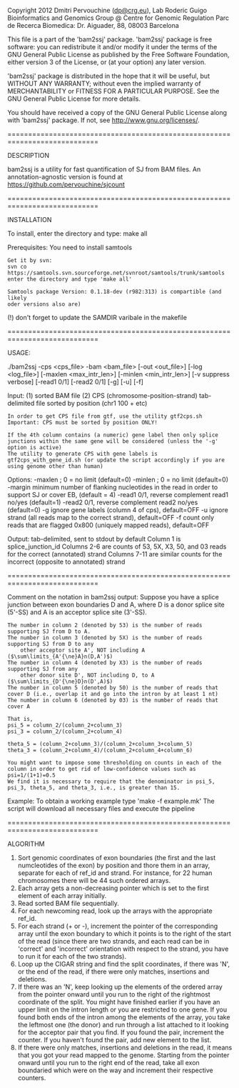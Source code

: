 Copyright 2012 Dmitri Pervouchine (dp@crg.eu), Lab Roderic Guigo
Bioinformatics and Genomics Group @ Centre for Genomic Regulation
Parc de Recerca Biomedica: Dr. Aiguader, 88, 08003 Barcelona

This file is a part of the 'bam2ssj' package.
'bam2ssj' package is free software: you can redistribute it and/or modify
it under the terms of the GNU General Public License as published by
the Free Software Foundation, either version 3 of the License, or
(at your option) any later version.

'bam2ssj' package is distributed in the hope that it will be useful,
but WITHOUT ANY WARRANTY; without even the implied warranty of
MERCHANTABILITY or FITNESS FOR A PARTICULAR PURPOSE.  See the
GNU General Public License for more details.

You should have received a copy of the GNU General Public License
along with 'bam2ssj' package.  If not, see <http://www.gnu.org/licenses/>.

============================================================================

DESCRIPTION

bam2ssj is a utility for fast quantification of SJ from BAM files. An
annotation-agnostic version is found at https://github.com/pervouchine/sjcount

============================================================================

INSTALLATION

To install, enter the directory and type:
make all

Prerequisites:
	You need to install samtools

	Get it by svn:
	svn co https://samtools.svn.sourceforge.net/svnroot/samtools/trunk/samtools
	enter the directory and type 'make all'

	Samtools package Version: 0.1.18-dev (r982:313) is compartible (and likely 
	oder versions also are)

(!)	don't forget to update the SAMDIR varibale in the makefile

============================================================================

USAGE: 

./bam2ssj -cps <cps_file> -bam <bam_file> [-out <out_file>] [-log <log_file>] [-maxlen <max_intr_len>] 
	[-minlen <min_intr_len>] [-v suppress verbose] [-read1 0/1] [-read2 0/1] [-g] [-u] [-f]


Input:  (1) sorted BAM file
	(2) CPS (chromosome-position-strand) tab-delimited file sorted by position (chr1 100 + etc)

	In order to get CPS file from gtf, use the utility gtf2cps.sh
	Important: CPS must be sorted by position ONLY!

	If the 4th column contains (a numeric) gene label then only splice junctions within the same gene will be considered (unless the '-g' option is active)
	The utility to generate CPS with gene labels is gtf2cps_with_gene_id.sh (or update the script accordingly if you are using genome other than human)

Options:
	-maxlen <upper limit on intron length>; 0 = no limit (default=0)
	-minlen <lower limit on intron length>; 0 = no limit (default=0)
	-margin <length> minimum number of flanking nucleotides in the read in order to support SJ or cover EB, (default = 4)
	-read1 0/1, reverse complement read1 no/yes (default=1)
	-read2 0/1, reverse complement read2 no/yes (default=0)
	-g ignore gene labels (column 4 of cps), default=OFF
	-u ignore strand (all reads map to the correct strand), default=OFF
	-f count only reads that are flagged 0x800 (uniquely mapped reads), default=OFF

Output:	tab-delimited, sent to stdout by default
	Column 1 is splice_junction_id
	Columns 2-6 are counts of 53, 5X, X3, 50, and 03 reads for the correct (annotated) strand
	Columns 7-11 are similar counts for the incorrect (opposite to annotated) strand

============================================================================

Comment on the notation in bam2ssj output:
	Suppose you have a splice junction between exon boundaries D and A, where D is a donor splice site (5'-SS) and A is an acceptor splice site (3'-SS).

	The number in column 2 (denoted by 53) is the number of reads supporting SJ from D to A.
	The number in column 3 (denoted by 5X) is the number of reads supporting SJ from D to any 
	    other acceptor site A', NOT including A ($\sum\limits_{A'{\ne}A}n(D,A')$)
	The number in column 4 (denoted by X3) is the number of reads supporting SJ from any 
	    other donor site D', NOT including D, to A ($\sum\limits_{D'{\ne}D}n(D',A)$)
	The number in column 5 (denoted by 50) is the number of reads that cover D (i.e., overlap it and go into the intron by at least 1 nt)
	The number in column 6 (denoted by 03) is the number of reads that cover A

	That is,
	psi_5 = column_2/(column_2+column_3)
	psi_3 = column_2/(column_2+column_4)

	theta_5 = (column_2+column_3)/(column_2+column_3+column_5)
	theta_3 = (column_2+column_4)/(column_2+column_4+column_6)

	You might want to impose some thresholding on counts in each of the column in order to get rid of low-confidence values such as psi=1/(1+1)=0.5
	We find it is necessary to require that the denominator in psi_5, psi_3, theta_5, and theta_3, i.e., is greater than 15.

Example:
	To obtain a working example type 'make -f example.mk'
	The script will download all necessary files and execute the pipeline

============================================================================

ALGORITHM

1) Sort genomic coordinates of exon boundaries (the first and the last numcleotides of the exon) by position and thore them in an array, separate for each of ref_id and strand.
   For instance, for 22 human chromosomes there will be 44 such ordered arrays.
2) Each array gets a non-decreasing pointer which is set to the first element of each array initially.
3) Read sorted BAM file sequentially. 
4) For each newcoming read, look up the arrays with the appropriate ref_id.
5) For each strand (+ or -), increment the pointer of the corresponding array until the exon boundary to which it points is to the right of the start of the read (since there are two strands, and each read can be in 'correct' and 'incorrect' orientation with respect to the strand, you have to run it for each of the two strands).
6) Loop up the CIGAR string and find the split coordinates, if there was 'N', or the end of the read, if there were only matches, insertions and deletions. 
7) If there was an 'N', keep looking up the elements of the ordered array from the pointer onward until you run to the right of the rightmost coordinate of the split. You might have finished earlier if you have an upper limit on the intron length or you are restricted to one gene. If you found both ends of the intron among the elements of the array, you take the leftmost one (the donor) and run through a list attached to it looking for the acceptor pair that you find. If you found the pair, increment the counter. If you haven't found the pair, add new element to the list.
8) If there were only matches, insertions and deletions in the read, it means that you got your read mapped to the genome. Starting from the pointer onward until you run to the right end of the read, take all exon boundaried which were on the way and increment their respective counters.


